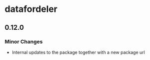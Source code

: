 # datafordeler

## 0.12.0

### Minor Changes

- Internal updates to the package together with a new package url
